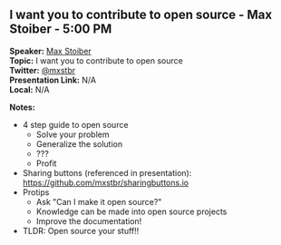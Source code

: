 ## I want you to contribute to open source - Max Stoiber - 5:00 PM
**Speaker:** [Max Stoiber](https://github.com/mxstbr) <br>
**Topic:** I want you to contribute to open source <br>
**Twitter:** [@mxstbr](https://twitter.com/mxstbr) <br>
**Presentation Link:** N/A <br>
**Local:** N/A <br>

**Notes:**
- 4 step guide to open source
    + Solve your problem
    + Generalize the solution
    + ???
    + Profit
- Sharing buttons (referenced in presentation): https://github.com/mxstbr/sharingbuttons.io
- Protips
    + Ask "Can I make it open source?"
    + Knowledge can be made into open source projects
    + Improve the documentation!
- TLDR: Open source your stuff!!
